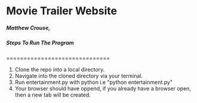 # Movie Trailer Website
##### Matthew Crouse,

##### Steps To Run The Program
==============================

1. Clone the repo into a local directory.
2. Navigate into the cloned directory via your terminal.
3. Run entertainment.py with python i.e "python entertainment.py"
4. Your browser should have oppend, if you already have a browser open, then a new tab will be created. 


